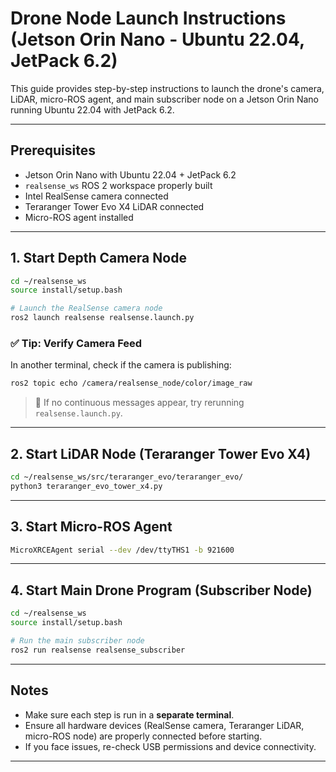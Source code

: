 # Drone Node Launch Instructions (Jetson Orin Nano - Ubuntu 22.04, JetPack 6.2)

This guide provides step-by-step instructions to launch the drone's camera, LiDAR, micro-ROS agent, and main subscriber node on a Jetson Orin Nano running Ubuntu 22.04 with JetPack 6.2.

---

## Prerequisites

- Jetson Orin Nano with Ubuntu 22.04 + JetPack 6.2
- `realsense_ws` ROS 2 workspace properly built
- Intel RealSense camera connected
- Teraranger Tower Evo X4 LiDAR connected
- Micro-ROS agent installed

---

## 1. Start Depth Camera Node

```bash
cd ~/realsense_ws
source install/setup.bash

# Launch the RealSense camera node
ros2 launch realsense realsense.launch.py
```

### ✅ Tip: Verify Camera Feed
In another terminal, check if the camera is publishing:

```bash
ros2 topic echo /camera/realsense_node/color/image_raw
```

> 🔄 If no continuous messages appear, try rerunning `realsense.launch.py`.

---

## 2. Start LiDAR Node (Teraranger Tower Evo X4)

```bash
cd ~/realsense_ws/src/teraranger_evo/teraranger_evo/
python3 teraranger_evo_tower_x4.py
```

---

## 3. Start Micro-ROS Agent

```bash
MicroXRCEAgent serial --dev /dev/ttyTHS1 -b 921600
```

---

## 4. Start Main Drone Program (Subscriber Node)

```bash
cd ~/realsense_ws
source install/setup.bash

# Run the main subscriber node
ros2 run realsense realsense_subscriber
```

---

## Notes

- Make sure each step is run in a **separate terminal**.
- Ensure all hardware devices (RealSense camera, Teraranger LiDAR, micro-ROS node) are properly connected before starting.
- If you face issues, re-check USB permissions and device connectivity.

---
